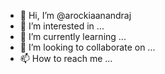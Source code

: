 - 👋 Hi, I’m @arockiaanandraj
- 👀 I’m interested in ...
- 🌱 I’m currently learning ...
- 💞️ I’m looking to collaborate on ...
- 📫 How to reach me ...

<!---
arockiaanandraj/arockiaanandraj is a ✨ special ✨ repository because its `README.md` (this file) appears on your GitHub profile.
You can click the Preview link to take a look at your changes.
--->
